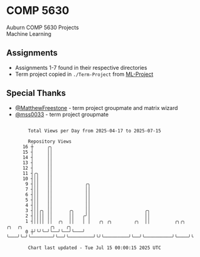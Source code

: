 # COMP 5630
Auburn COMP 5630 Projects  
Machine Learning

## Assignments
- Assignments 1-7 found in their respective directories
- Term project copied in `./Term-Project` from [ML-Project](https://github.com/wumphlett/ML-Project)

## Special Thanks
- [@MatthewFreestone](https://github.com/MatthewFreestone) - term project groupmate and matrix wizard
- [@mss0033](https://github.com/mss0033) - term project groupmate

```

        Total Views per Day from 2025-04-17 to 2025-07-15

        Repository Views
      16 ┼     ╭╮
      15 ┤     ││
      14 ┤     ││
      13 ┤     ││
      12 ┤     ││
      11 ┤╭╮   ││
      10 ┤││   ││
       9 ┤││   ││            ╭╮
       7 ┤││   ││            ││
       6 ┤││   ││            ││
       5 ┤││   ││            ││
       4 ┤││   ││            ││
       3 ┤││╭╮ ││      ╭╮    ││                    ╭╮
       2 ┤││││ ││      ││   ╭╯│                    ││
       1 ┤││││ ││  ╭╮  ││   │ │   ╭╮ ╭╮        ╭╮  ││         ╭╮╭╮         ╭╮  ╭╮          ╭╮    ╭╮
       0 ┼╯╰╯╰─╯╰──╯╰──╯╰───╯ ╰───╯╰─╯╰────────╯╰──╯╰─────────╯╰╯╰─────────╯╰──╯╰──────────╯╰────╯╰

        Chart last updated - Tue Jul 15 00:00:15 2025 UTC
        
```
